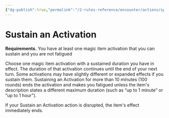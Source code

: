 ```yaml
---
{"dg-publish":true,"permalink":"/2-rules-reference/encounter/actions/specialty-actions/sustain-an-activation/","noteIcon":""}
---
```


# Sustain an Activation
**Requirements.** You have at least one magic item activation that you can sustain and you are not fatigued

Choose one magic item activation with a sustained duration you have in effect. The duration of that activation continues until the end of your next turn. Some activations may have slightly different or expanded effects if you sustain them. Sustaining an Activation for more than 10 minutes (100 rounds) ends the activation and makes you fatigued unless the item's description states a different maximum duration (such as “up to 1 minute” or “up to 1 hour”).

If your Sustain an Activation action is disrupted, the item's effect immediately ends.
